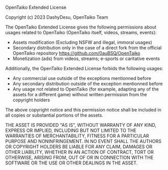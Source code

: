 OpenTaiko Extended License

Copyright (c) 2023 DashyDesu, OpenTaiko Team

The OpenTaiko Extended License gives the following permissions about usages related to OpenTaiko (OpenTaiko itself, videos, streams, events):
- Assets modification (Excluding NSFW and illegal, immoral usages)
- Secondary distribution only in the case of a direct fork from the official OpenTaiko repository https://github.com/0auBSQ/OpenTaiko
- Monetization (ads) from videos, streams; e-sports or caritative events

Additionally, the OpenTaiko Extended License forbids the following usages:
- Any commercial use outside of the exceptions mentionned before
- Any secondary distribution outside of the exception mentionned before
- Any usage not related to OpenTaiko (for example, adapting any of the assets for a different game) without written permission from the copyright holders

The above copyright notice and this permission notice shall be included in all copies or substantial portions of the assets.

THE ASSET IS PROVIDED "AS IS", WITHOUT WARRANTY OF ANY KIND, EXPRESS OR
IMPLIED, INCLUDING BUT NOT LIMITED TO THE WARRANTIES OF MERCHANTABILITY,
FITNESS FOR A PARTICULAR PURPOSE AND NONINFRINGEMENT. IN NO EVENT SHALL THE
AUTHORS OR COPYRIGHT HOLDERS BE LIABLE FOR ANY CLAIM, DAMAGES OR OTHER
LIABILITY, WHETHER IN AN ACTION OF CONTRACT, TORT OR OTHERWISE, ARISING FROM,
OUT OF OR IN CONNECTION WITH THE SOFTWARE OR THE USE OR OTHER DEALINGS IN THE
ASSET.